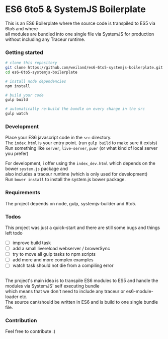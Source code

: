 # ES6 6to5 & SystemJS Boilerplate 

This is an ES6 Boilerplate where the source code is transpiled to ES5 via 6to5 and where  
all modules are bundled into one single file via SystemJS for production without including any Traceur runtime.

### Getting started
```bash
# clone this repository
git clone https://github.com/weiland/es6-6to5-systemjs-boilerplate.git
cd es6-6to5-systemjs-boilerplate

# install node dependencies
npm install

# build your code
gulp build

# automatically re-build the bundle on every change in the src
gulp watch
```

### Development
Place your ES6 javascript code in the `src` directory.  
The `index.html` is your entry point. (run `gulp build` to make sure it exists)  
Run something like `server`, `live-server`, `puer` (or what kind of local server you prefer)  

For development, i offer using the  `index_dev.html` which depends on the bower `system.js` package and  
also includes a traceur runtime (which is only used for development)  
Run `bower install` to install the system.js bower package.  

### Requirements
The project depends on node, gulp, systemjs-builder and 6to5.  






### Todos
This project was just a quick-start and there are still some bugs and things left todo
- [ ] improve build task 
- [ ] add a small livereload webserver / browerSync
- [ ] try to move all gulp tasks to npm scripts
- [ ] add more and more complex examples
- [ ] watch task should not die from a compiling error

## 
The project's main idea is to transpile  ES6 modules to ES5 and handle the modules via SystemJS' self executing bundle  
which means that we don't need to include any traceur or es6-module-loader etc.  
The source can/should be written in ES6 and is build to one single bundle file.  


### Contribution 
Feel free to contribute :)
